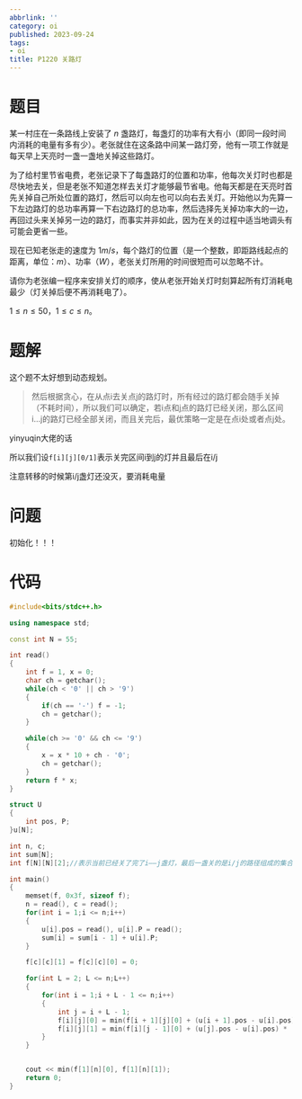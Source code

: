 ```yaml
---
abbrlink: ''
category: oi
published: 2023-09-24
tags:
- oi
title: P1220 关路灯
---
```

# 题目

某一村庄在一条路线上安装了 $n$ 盏路灯，每盏灯的功率有大有小（即同一段时间内消耗的电量有多有少）。老张就住在这条路中间某一路灯旁，他有一项工作就是每天早上天亮时一盏一盏地关掉这些路灯。

为了给村里节省电费，老张记录下了每盏路灯的位置和功率，他每次关灯时也都是尽快地去关，但是老张不知道怎样去关灯才能够最节省电。他每天都是在天亮时首先关掉自己所处位置的路灯，然后可以向左也可以向右去关灯。开始他以为先算一下左边路灯的总功率再算一下右边路灯的总功率，然后选择先关掉功率大的一边，再回过头来关掉另一边的路灯，而事实并非如此，因为在关的过程中适当地调头有可能会更省一些。

现在已知老张走的速度为 $1m/s$，每个路灯的位置（是一个整数，即距路线起点的距离，单位：$m$）、功率（$W$），老张关灯所用的时间很短而可以忽略不计。

请你为老张编一程序来安排关灯的顺序，使从老张开始关灯时刻算起所有灯消耗电最少（灯关掉后便不再消耗电了）。

$1\le n\le50$，$1\le c\le n$。


# 题解

这个题不太好想到动态规划。

> 然后根据贪心，在从点i去关点j的路灯时，所有经过的路灯都会随手关掉（不耗时间），所以我们可以确定，若i点和j点的路灯已经关闭，那么区间i...j的路灯已经全部关闭，而且关完后，最优策略一定是在点i处或者点j处。

yinyuqin大佬的话


所以我们设`f[i][j][0/1]`表示关完区间i到j的灯并且最后在i/j

注意转移的时候第i/j盏灯还没灭，要消耗电量

# 问题

初始化！！！

# 代码

```cpp
#include<bits/stdc++.h>

using namespace std;

const int N = 55;

int read()
{
	int f = 1, x = 0;
	char ch = getchar();
	while(ch < '0' || ch > '9')
	{
		if(ch == '-') f = -1;
		ch = getchar();
	}

	while(ch >= '0' && ch <= '9')
	{
		x = x * 10 + ch - '0';
		ch = getchar();
	}
	return f * x;
}

struct U
{
	int pos, P;
}u[N];

int n, c;
int sum[N];
int f[N][N][2];//表示当前已经关了完了i——j盏灯，最后一盏关的是i/j的路径组成的集合 属性：最小电量 

int main()
{
	memset(f, 0x3f, sizeof f);
	n = read(), c = read();
	for(int i = 1;i <= n;i++)
	{
		u[i].pos = read(), u[i].P = read();
		sum[i] = sum[i - 1] + u[i].P;
	}

	f[c][c][1] = f[c][c][0] = 0;

	for(int L = 2; L <= n;L++)
	{
		for(int i = 1;i + L - 1 <= n;i++)
		{
			int j = i + L - 1;
			f[i][j][0] = min(f[i + 1][j][0] + (u[i + 1].pos - u[i].pos) * (sum[i]+sum[n]-sum[j]), f[i + 1][j][1] + (u[j].pos - u[i].pos) * (sum[i]+sum[n]-sum[j]));
			f[i][j][1] = min(f[i][j - 1][0] + (u[j].pos - u[i].pos) * (sum[i-1]+sum[n]-sum[j-1]), f[i][j - 1][1] + (u[j].pos - u[j - 1].pos) * (sum[i-1]+sum[n]-sum[j-1])); 
		}
	}


	cout << min(f[1][n][0], f[1][n][1]);
	return 0;
}
```
